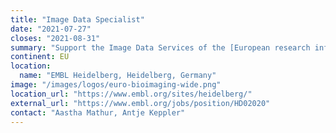 ```yaml
---
title: "Image Data Specialist"
date: "2021-07-27"
closes: "2021-08-31"
summary: "Support the Image Data Services of the [European research infrastructure Euro-BioImaging ERIC](https://www.eurobioimaging.eu/). Develop modular, shareable, open, and FAIR workflows, integrated in Galaxy for submitting large image data sets to the BioImage Archive."
continent: EU
location:
  name: "EMBL Heidelberg, Heidelberg, Germany"
image: "/images/logos/euro-bioimaging-wide.png"
location_url: "https://www.embl.org/sites/heidelberg/"
external_url: "https://www.embl.org/jobs/position/HD02020"
contact: "Aastha Mathur, Antje Keppler"
---
```

